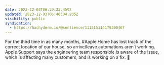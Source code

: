```yaml
---
date: 2023-12-03T06:39:23.459Z
updated: 2023-12-03T06:40:04.935Z
visibility: public
syndication:
  - https://hachyderm.io/@sentience/111515114179300467
---
```


For the third time in as many months, #Apple Home has lost track of the correct location of our house, so arrive/leave automations aren’t working. Apple Support says the engineering team responsible is aware of the issue, which is affecting many customers, and is working on a fix. 🤷
